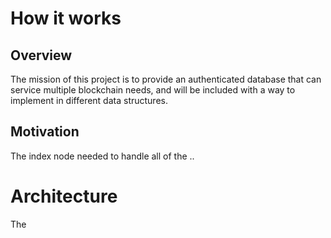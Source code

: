 # How it works

## Overview

The mission of this project is to provide an authenticated database that can service multiple blockchain needs, and will be included with a way to implement in different data structures.

## Motivation

The index node needed to handle all of the ..

# Architecture

The

##
